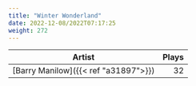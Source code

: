 ```yaml
---
title: "Winter Wonderland"
date: 2022-12-08/2022T07:17:25
weight: 272
---
```




 Artist | Plays 
----- | -----:
[Barry Manilow]({{< ref "a31897">}}) | 32
